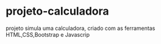 # projeto-calculadora
 projeto simula uma calculadora, criado com as ferramentas HTML,CSS,Bootstrap e Javascrip

